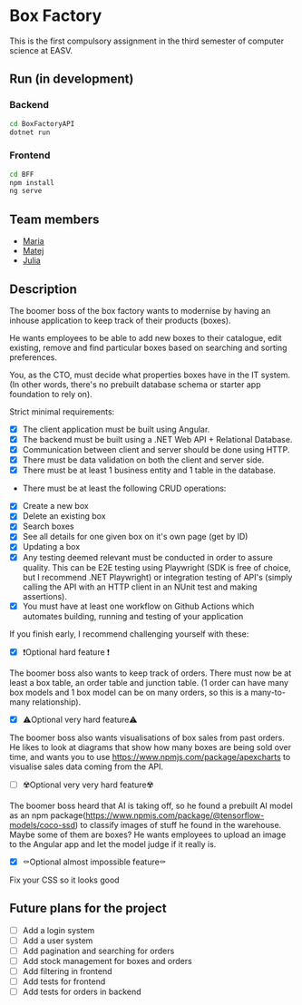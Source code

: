 # Box Factory
This is the first compulsory assignment in the third semester of computer science at EASV.

## Run (in development)
### Backend
```bash
cd BoxFactoryAPI
dotnet run
```

### Frontend
```bash
cd BFF
npm install
ng serve
```

## Team members
- [Maria](https://github.com/mariaruth1)
- [Matej](https://github.com/MatejMa2ur)
- [Julia](https://github.com/juuwel)

## Description
The boomer boss of the box factory wants to modernise by having an inhouse application to keep track of their products (boxes).

He wants employees to be able to add new boxes to their catalogue, edit existing, remove and find particular boxes based on searching and sorting preferences.

You, as the CTO, must decide what properties boxes have in the IT system. (In other words, there's no prebuilt database schema or starter app foundation to rely on).

Strict minimal requirements:
- [x] The client application must be built using Angular. 
- [x] The backend must be built using a .NET Web API + Relational Database. 
- [x] Communication between client and server should be done using HTTP. 
- [x] There must be data validation on both the client and server side. 
- [x] There must be at least 1 business entity and 1 table in the database. 
- There must be at least the following CRUD operations:
- [x] Create a new box 
- [x] Delete an existing box 
- [x] Search boxes 
- [x] See all details for one given box on it's own page (get by ID)
- [x] Updating a box 
- [x] Any testing deemed relevant must be conducted in order to assure quality. This can be E2E testing using Playwright (SDK is free of choice, but I recommend .NET Playwright) or integration testing of API's (simply calling the API with an HTTP client in an NUnit test and making assertions). 
- [x] You must have at least one workflow on Github Actions which automates building, running and testing of your application

If you finish early, I recommend challenging yourself with these:

- [x] ❗Optional hard feature ❗

The boomer boss also wants to keep track of orders. There must now be at least a box table, an order table and junction table. (1 order can have many box models and 1 box model can be on many orders, so this is a many-to-many relationship).

- [x] ⚠️Optional very hard feature⚠️

The boomer boss also wants visualisations of box sales from past orders. He likes to look at diagrams that show how many boxes are being sold over time, and wants you to use https://www.npmjs.com/package/apexcharts to visualise sales data coming from the API.

- [ ] ☢️Optional very very hard feature☢️

The boomer boss heard that AI is taking off, so he found a prebuilt AI model as an npm package(https://www.npmjs.com/package/@tensorflow-models/coco-ssd) to classify images of stuff he found in the warehouse. Maybe some of them are boxes? He wants employees to upload an image to the Angular app and let the model judge if it really is.

- [x] ⚰️Optional almost impossible feature⚰️

Fix your CSS so it looks good

##  Future plans for the project
- [ ] Add a login system
- [ ] Add a user system
- [ ] Add pagination and searching for orders
- [ ] Add stock management for boxes and orders
- [ ] Add filtering in frontend
- [ ] Add tests for frontend
- [ ] Add tests for orders in backend
